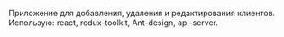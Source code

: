 Приложение для добавления, удаления и редактирования клиентов. 
Использую:
react,
redux-toolkit,
Ant-design,
api-server.

